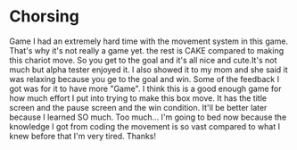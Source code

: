 # Chorsing
Game
I had an extremely hard time with the movement system in this game. That's why it's not really a game yet. the rest is CAKE compared to making this chariot
move. So you get to the goal and it's all nice and cute.It's not much but alpha tester enjoyed it. I also showed it to my mom and she said it was relaxing because
you ge to the goal and win. Some of the feedback I got was for it to have more "Game". I think this is a good enough game for how much effort I put into trying to make 
this box move. It has the title screen and the pause screen and the win condition. It'll be better later because I learned SO much. Too much... I'm
going to bed now because the knowledge I got from coding the movement is so vast compared to what I knew before that I'm very tired. Thanks!

